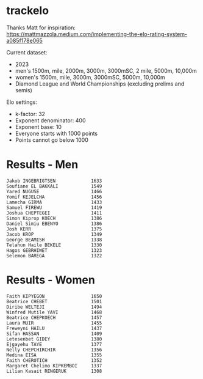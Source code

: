 # trackelo

Thanks Matt for inspiration: https://mattmazzola.medium.com/implementing-the-elo-rating-system-a085f178e065

Current dataset:
- 2023
- men's 1500m, mile, 2000m, 3000m, 3000mSC, 2 mile, 5000m, 10,000m
- women's 1500m, mile, 3000m, 3000mSC, 5000m, 10,000m
- Diamond League and World Championships (excluding prelims and semis)

Elo settings:
- k-factor: 32
- Exponent denominator: 400
- Exponent base: 10
- Everyone starts with 1000 points
- Points cannot go below 1000

# Results - Men

```
Jakob INGEBRIGTSEN             1633
Soufiane EL BAKKALI            1549
Yared NUGUSE                   1466
Yomif KEJELCHA                 1456
Lamecha GIRMA                  1433
Samuel FIREWU                  1419
Joshua CHEPTEGEI               1411
Simon Kiprop KOECH             1386
Daniel Simiu EBENYO            1386
Josh KERR                      1375
Jacob KROP                     1349
George BEAMISH                 1338
Telahun Haile BEKELE           1330
Hagos GEBRHIWET                1323
Selemon BAREGA                 1322
```

# Results - Women

```
Faith KIPYEGON                 1650
Beatrice CHEBET                1501
Diribe WELTEJI                 1494
Winfred Mutile YAVI            1468
Beatrice CHEPKOECH             1457
Laura MUIR                     1455
Freweyni HAILU                 1437
Sifan HASSAN                   1409
Letesenbet GIDEY               1380
Ejgayehu TAYE                  1377
Nelly CHEPCHIRCHIR             1356
Medina EISA                    1355
Faith CHEROTICH                1352
Margaret Chelimo KIPKEMBOI     1337
Lilian Kasait RENGERUK         1308
```
